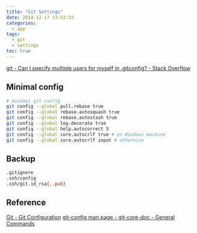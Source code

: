 ```yaml
---
title: "Git Settings"
date: 2014-12-17 13:53:33
categories:
  - app
tags:
  - git
  - settings
toc: true
---
```


[git - Can I specify multiple users for myself in .gitconfig? - Stack Overflow](https://stackoverflow.com/questions/4220416/can-i-specify-multiple-users-for-myself-in-gitconfig/43654115#43654115)

## Minimal config

```sh
# minimal git config
git config --global pull.rebase true
git config --global rebase.autosquash true
git config --global rebase.autostash true
git config --global log.decorate true
git config --global help.autocorrect 5
git config --global core.autocrlf true # on Windows machine
git config --global core.autocrlf input # otherwise
```

## Backup

```sh
.gitignore
.ssh/config
.ssh/git.id_rsa{,.pub}
```

## Reference

[Git - Git Configuration](https://git-scm.com/book/en/v2/Customizing-Git-Git-Configuration)
[git-config man page - git-core-doc - General Commands](https://www.mankier.com/1/git-config)
